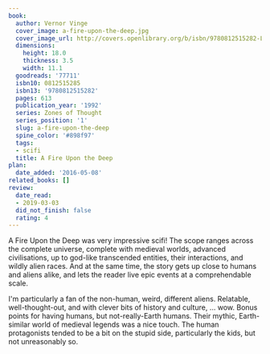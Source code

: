 ```yaml
---
book:
  author: Vernor Vinge
  cover_image: a-fire-upon-the-deep.jpg
  cover_image_url: http://covers.openlibrary.org/b/isbn/9780812515282-L.jpg
  dimensions:
    height: 18.0
    thickness: 3.5
    width: 11.1
  goodreads: '77711'
  isbn10: 0812515285
  isbn13: '9780812515282'
  pages: 613
  publication_year: '1992'
  series: Zones of Thought
  series_position: '1'
  slug: a-fire-upon-the-deep
  spine_color: '#898f97'
  tags:
  - scifi
  title: A Fire Upon the Deep
plan:
  date_added: '2016-05-08'
related_books: []
review:
  date_read:
  - 2019-03-03
  did_not_finish: false
  rating: 4
---
```


A Fire Upon the Deep was very impressive scifi! The scope ranges across the complete universe, complete with medieval worlds, advanced civilisations, up to god-like transcended entities, their interactions, and wildly alien races. And at the same time, the story gets up close to humans and aliens alike, and lets the reader live epic events at a comprehendable scale.

I'm particularly a fan of the non-human, weird, different aliens. Relatable, well-thought-out, and with clever bits of history and culture, … wow. Bonus points for having humans, but not-really-Earth humans. Their mythic, Earth-similar world of medieval legends was a nice touch. The human protagonists tended to be a bit on the stupid side, particularly the kids, but not unreasonably so.
